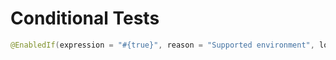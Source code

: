 # Conditional Tests

```java
@EnabledIf(expression = "#{true}", reason = "Supported environment", loadContext = true)
```

